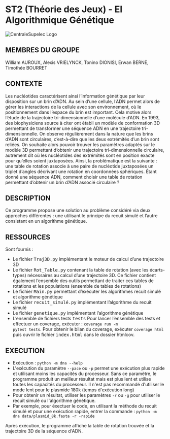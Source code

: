 # ST2 (Théorie des Jeux) - EI Algorithmique Génétique

![CentraleSupelec Logo](https://www.centralesupelec.fr/sites/all/themes/cs_theme/medias/common/images/intro/logo_nouveau.jpg)

## MEMBRES DU GROUPE

William AUROUX,
Alexis VRIELYNCK,
Tonino DIONISI,
Erwan BERNE,
Timothée BOURRET

## CONTEXTE
Les nucléotides caractérisent ainsi l’information génétique par leur disposition sur un brin d’ADN. Au sein
d’une cellule, l’ADN permet alors de gérer les interactions de la cellule avec son environnement, où le positionnement dans l’espace du brin est important. Cela motive alors l’étude de la trajectoire tri-dimensionnelle d’une
molécule d’ADN. En 1993, des biophysiciens source à citer ont établi un modèle de conformation 3D permettant
de transformer une séquence ADN en une trajectoire tri-dimensionnelle.
On observe régulièrement dans la nature que les brins d’ADN sont circulaires, c’est-à-dire que les deux
extrémités d’un brin sont reliées. On souhaite alors pouvoir trouver les paramètres adaptés sur le modèle 3D
permettant d’obtenir une trajectoire tri-dimensionnelle circulaire, autrement dit où les nucléotides des extrémités
sont en position exacte pour qu’elles soient juxtaposées.
Ainsi, la problématique est la suivante : une table de rotation associe à une paire de nucléotide juxtaposées un triplet d’angles décrivant une rotation en coordonnées sphériques. Étant donné une séquence ADN, comment choisir une table de rotation permettant d’obtenir un brin d’ADN associé circulaire ? 

## DESCRIPTION
Ce programme propose une solution au problème considéré via deux approches différentes : une utilisant le principe du recuit simulé et l’autre consistant en un algorithme génétique.


## RESSOURCES
Sont fournis :

- Le fichier <tt>Traj3D.py</tt> implémentant le moteur de calcul d’une trajectoire 3D
- Le fichier <tt>Rot_Table.py</tt> contenant la table de rotation (avec les écarts-types) nécessaires au calcul d’une trajectoire 3D. Ce fichier contient également l’ensemble des outils permettant de traiter ces tables de rotations et les populations (ensemble de tables de rotations)
- Le fichier <tt>Main.py</tt> permettant d’exécuter les algorithmes recuit simulé et algorithme génétique
- Le fichier <tt>recuit_simulé.py</tt> implémentant l’algorithme du recuit simulé
- Le fichier <tt>genetique.py</tt> implémentant l’algorithme génétique
- L’ensemble de fichiers tests <tt>tests</tt>
Pour lancer l’ensemble des tests et effectuer un coverage, exécuter : <code>coverage run -m pytest tests</code>. 
Pour obtenir le bilan du coverage, exécuter <code>coverage html</code> puis ouvrir le fichier <tt>index.html</tt> dans le dossier htmlcov.


## EXECUTION
- Exécution : <code>python -m dna --help</code>
- L'exécution du paramètre <code>--pace</code> ou <code>-p</code> permet une exécution plus rapide et utilisant moins les capacités du processeur. Sans ce paramètre, le programme produit un meilleur résultat mais est plus lent et utilise toutes les capacités du processeur. Il n'est pas recommandé d'utiliser le mode lent pour le plasmide 180k (temps d'exécution long)
- Pour obtenir un résultat, utiliser les paramètres <code>-r</code> ou <code>-g</code> pour utiliser le recuit simulé ou l'algorithme génétique.
- Par exemple, pour éxectuer le code, en utilisant la méthode du recuit simulé et pour une exécution rapide, entrer la commande : <code>python -m dna data/plasmid_8k.fasta -r -rapide</code>

Après exécution, le programme affiche la table de rotation trouvée et la trajectoire 3D de la séquence d'ADN.
